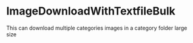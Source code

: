 # ImageDownloadWithTextfileBulk
This can download multiple categories images in a category folder large size
